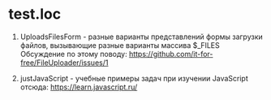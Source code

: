 # test.loc

1. UploadsFilesForm - разные варианты представлений формы загрузки файлов, вызывающие разные варианты массива $_FILES
Обсуждение по этому поводу: https://github.com/it-for-free/FileUploader/issues/1

2. justJavaScript - учебные примеры задач при изучении JavaScript отсюда: https://learn.javascript.ru/

